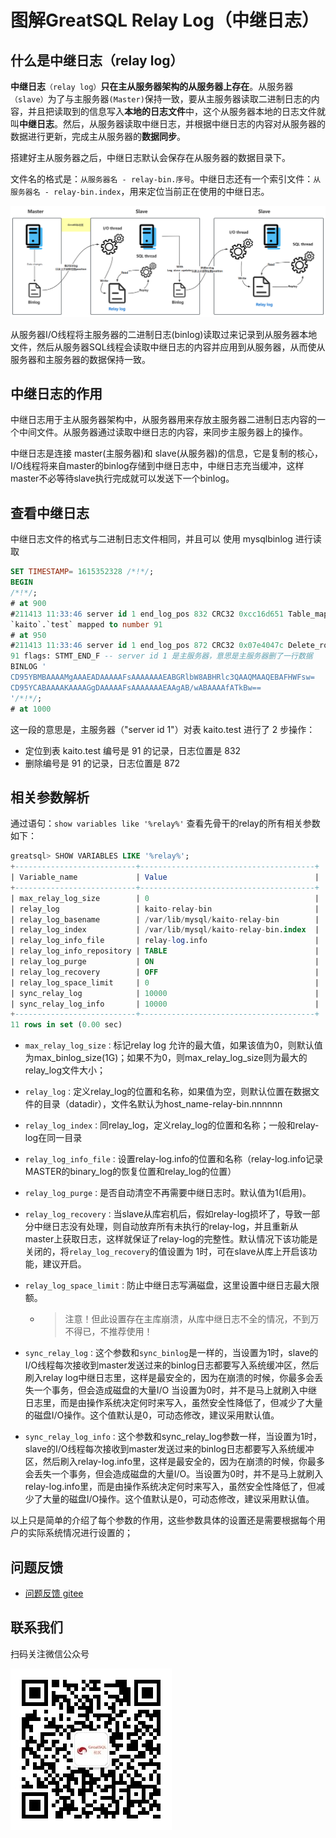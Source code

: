 # 图解GreatSQL Relay Log（中继日志）

## 什么是中继日志（relay log）

**中继日志**`（relay log）`**只在主从服务器架构的从服务器上存在**。从服务器`（slave）`为了与主服务器`(Master)`保持一致，要从主服务器读取二进制日志的内容，并且把读取到的信息写入**本地的日志文件**中，这个从服务器本地的日志文件就叫**中继日志**。然后，从服务器读取中继日志，并根据中继日志的内容对从服务器的数据进行更新，完成主从服务器的**数据同步**。

搭建好主从服务器之后，中继日志默认会保存在从服务器的数据目录下。

文件名的格式是：`从服务器名 - relay-bin.序号`。中继日志还有一个索引文件：`从服务器名 - relay-bin.index`，用来定位当前正在使用的中继日志。

![主从复制原理图](./4-4-greatsql-relay-log-01.png)

从服务器I/O线程将主服务器的二进制日志(binlog)读取过来记录到从服务器本地文件，然后从服务器SQL线程会读取中继日志的内容并应用到从服务器，从而使从服务器和主服务器的数据保持一致。

## 中继日志的作用

中继日志用于主从服务器架构中，从服务器用来存放主服务器二进制日志内容的一个中间文件。从服务器通过读取中继日志的内容，来同步主服务器上的操作。

中继日志是连接 master(主服务器)和 slave(从服务器)的信息，它是复制的核心，I/O线程将来自master的binlog存储到中继日志中，中继日志充当缓冲，这样master不必等待slave执行完成就可以发送下一个binlog。

## 查看中继日志

中继日志文件的格式与二进制日志文件相同，并且可以 使用 mysqlbinlog 进行读取

```sql
SET TIMESTAMP= 1615352328 /*!*/;
BEGIN
/*!*/;
# at 900
#211413 11:33:46 server id 1 end_log_pos 832 CRC32 0xcc16d651 Table_map:
`kaito`.`test` mapped to number 91
# at 950
#211413 11:33:46 server id 1 end_log_pos 872 CRC32 0x07e4047c Delete_rows: table id
91 flags: STMT_END_F -- server id 1 是主服务器，意思是主服务器删了一行数据
BINLOG '
CD95YBMBAAAAMgAAAEADAAAAAFsAAAAAAAEABGRlbW8ABHRlc3QAAQMAAQEBAFHWFsw=
CD95YCABAAAAKAAAAGgDAAAAAFsAAAAAAAEAAgAB/wABAAAAfATkBw==
'/*!*/;
# at 1000
```

这一段的意思是，主服务器（"server id 1"）对表 kaito.test 进行了 2 步操作：

- 定位到表 kaito.test 编号是 91 的记录，日志位置是 832
- 删除编号是 91 的记录，日志位置是 872

## 相关参数解析

通过语句：`show variables like '%relay%'` 查看先骨干的relay的所有相关参数如下：

```sql
greatsql> SHOW VARIABLES LIKE '%relay%';
+---------------------------+---------------------------------------+
| Variable_name             | Value                                 |
+---------------------------+---------------------------------------+
| max_relay_log_size        | 0                                     |
| relay_log                 | kaito-relay-bin                       |
| relay_log_basename        | /var/lib/mysql/kaito-relay-bin        |
| relay_log_index           | /var/lib/mysql/kaito-relay-bin.index  |
| relay_log_info_file       | relay-log.info                        |
| relay_log_info_repository | TABLE                                 |
| relay_log_purge           | ON                                    |
| relay_log_recovery        | OFF                                   |
| relay_log_space_limit     | 0                                     |
| sync_relay_log            | 10000                                 |
| sync_relay_log_info       | 10000                                 |
+---------------------------+---------------------------------------+
11 rows in set (0.00 sec)
```

- `max_relay_log_size：`标记relay log 允许的最大值，如果该值为0，则默认值为max_binlog_size(1G)；如果不为0，则max_relay_log_size则为最大的relay_log文件大小；

- `relay_log：`定义relay_log的位置和名称，如果值为空，则默认位置在数据文件的目录（datadir），文件名默认为host_name-relay-bin.nnnnnn

- `relay_log_index：`同relay_log，定义relay_log的位置和名称；一般和relay-log在同一目录

- `relay_log_info_file：`设置relay-log.info的位置和名称（relay-log.info记录MASTER的binary_log的恢复位置和relay_log的位置）

- `relay_log_purge：`是否自动清空不再需要中继日志时。默认值为1(启用)。

- `relay_log_recovery：`当slave从库宕机后，假如relay-log损坏了，导致一部分中继日志没有处理，则自动放弃所有未执行的relay-log，并且重新从master上获取日志，这样就保证了relay-log的完整性。默认情况下该功能是关闭的，将`relay_log_recovery`的值设置为 1时，可在slave从库上开启该功能，建议开启。

- `relay_log_space_limit：`防止中继日志写满磁盘，这里设置中继日志最大限额。

  - > 注意！但此设置存在主库崩溃，从库中继日志不全的情况，不到万不得已，不推荐使用！

- `sync_relay_log：`这个参数和`sync_binlog`是一样的，当设置为1时，slave的I/O线程每次接收到master发送过来的binlog日志都要写入系统缓冲区，然后刷入relay log中继日志里，这样是最安全的，因为在崩溃的时候，你最多会丢失一个事务，但会造成磁盘的大量I/O
  当设置为0时，并不是马上就刷入中继日志里，而是由操作系统决定何时来写入，虽然安全性降低了，但减少了大量的磁盘I/O操作。这个值默认是0，可动态修改，建议采用默认值。

- `sync_relay_log_info：`这个参数和sync_relay_log参数一样，当设置为1时，slave的I/O线程每次接收到master发送过来的binlog日志都要写入系统缓冲区，然后刷入relay-log.info里，这样是最安全的，因为在崩溃的时候，你最多会丢失一个事务，但会造成磁盘的大量I/O。当设置为0时，并不是马上就刷入relay-log.info里，而是由操作系统决定何时来写入，虽然安全性降低了，但减少了大量的磁盘I/O操作。这个值默认是0，可动态修改，建议采用默认值。

以上只是简单的介绍了每个参数的作用，这些参数具体的设置还是需要根据每个用户的实际系统情况进行设置的；



**问题反馈**
---

- [问题反馈 gitee](https://gitee.com/GreatSQL/GreatSQL-Manual/issues)


**联系我们**
---

扫码关注微信公众号

![greatsql-wx](/greatsql-wx.jpg)
